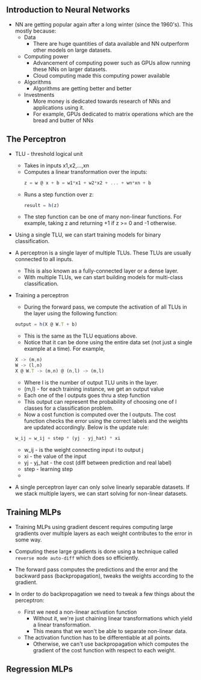Introduction to Neural Networks
-------------------------------
* NN are getting popular again after a long winter (since the 1960's). This mostly because:
  - Data
    * There are huge quantities of data available and NN outperform other models on large 
      datasets.
  - Computing power
    * Advancement of computing power such as GPUs allow running these NNs on larger datasets.
    * Cloud computing made this computing power available
  - Algorithms
    * Algorithms are getting better and better
  - Investments
    * More money is dedicated towards research of NNs and applications using it.
    * For example, GPUs dedicated to matrix operations which are the bread and butter of NNs

The Perceptron
--------------
* TLU - threshold logical unit
  - Takes in inputs x1,x2,...,xn
  - Computes a linear transformation over the inputs:
    ```js
    z = w @ x + b = w1*x1 + w2*x2 + ... + wn*xn + b
    ```
  - Runs a step function over z:
    ```js
    result = h(z)
    ```
  - The step function can be one of many non-linear functions. For example, taking z and returning
    +1 if z >= 0 and -1 otherwise.

* Using a single TLU, we can start training models for binary classification.

* A perceptron is a single layer of multiple TLUs. These TLUs are usually connected to all inputs.
  - This is also known as a fully-connected layer or a dense layer.
  - With multiple TLUs, we can start building models for multi-class classification.

* Training a perceptron
  - During the forward pass, we compute the activation of all TLUs in the layer using the following function:
  ```js
  output = h(X @ W.T + b)
  ```
    * This is the same as the TLU equations above.
    * Notice that it can be done using the entire data set (not just a single example at a time). For example,
  ```js
  X -> (m,n)
  W -> (l,n)
  X @ W.T -> (m,n) @ (n,l) -> (m,l)
  ```
    * Where l is the number of output TLU units in the layer.
    * (m,l) - for each training instance, we get an output value 
    * Each one of the l outputs goes thru a step function
  - This output can represent the probability of choosing one of l classes for a classification problem.
  - Now a cost function is computed over the l outputs. The cost function checks the error using the correct labels and
    the weights are updated accordingly. Below is the update rule:
  ```js
  w_ij = w_ij + step * (yj - yj_hat) * xi
  ```
    * w_ij - is the weight connecting input i to output j
    * xi - the value of the input
    * yj - yj_hat - the cost (diff between prediction and real label)
    * step - learning step
  - 

* A single perceptron layer can only solve linearly separable datasets. If we stack multiple layers, we can start
  solving for non-linear datasets.

Training MLPs
-------------
* Training MLPs using gradient descent requires computing large gradients over multiple layers as each weight
  contributes to the error in some way.

* Computing these large gradients is done using a technique called `reverse mode auto-diff` which does so efficiently.

* The forward pass computes the predictions and the error and the backward pass (backpropagation), tweaks the weights
  according to the gradient.

* In order to do backpropagation we need to tweak a few things about the perceptron:
  - First we need a non-linear activation function
    * Without it, we're just chaining linear transformations which yield a linear transformation.
    * This means that we won't be able to separate non-linear data.
  - The activation function has to be differentiable at all points.
    * Otherwise, we can't use backpropagation which computes the gradient of the cost function with respect 
      to each weight.

Regression MLPs
---------------
  